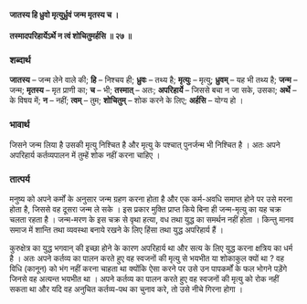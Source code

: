 #### जातस्य हि ध्रुवो मृत्युर्ध्रुवं जन्म मृतस्य च ।
#### तस्मादपरिहार्येऽर्थे न त्वं शोचितुमर्हसि ॥ २७ ॥

### शब्दार्थ

**जातस्य** – जन्म लेने वाले की; **हि** – निश्चय ही; **ध्रुवः** – तथ्य है; **मृत्युः** – मृत्यु; **ध्रुवम्** – यह भी तथ्य है; **जन्म** – जन्म; **मृतस्य** – मृत प्राणी का; **च** – भी; **तस्मात्** – अतः; **अपरिहार्ये** – जिससे  बचा न जा सके, उसका; **अर्थे** – के विषय में; **न** – नहीं; **त्वम्** – तुम; **शोचितुम्** – शोक करने के लिए; **अर्हसि** – योग्य हो ।

### भावार्थ

जिसने जन्म लिया है उसकी मृत्यु निश्चित है और मृत्यु के पश्चात् पुनर्जन्म भी निश्चित है । अतः अपने अपरिहार्य कर्तव्यपालन में तुम्हें शोक नहीं करना चाहिए ।

### तात्पर्य

मनुष्य को अपने कर्मों के अनुसार जन्म ग्रहण करना होता है और एक कर्म-अवधि समाप्त होने पर उसे मरना होता है, जिससे वह दूसरा जन्म ले सके । इस प्रकार मुक्ति प्राप्त किये बिना ही जन्म-मृत्यु का यह चक्र चलता रहता है । जन्म-मरण के इस चक्र से वृथा हत्या, वध तथा युद्ध का समर्थन नहीं होता । किन्तु मानव समाज में शान्ति तथा व्यवस्था बनाये रखने के लिए हिंसा तथा युद्ध अपरिहार्य हैं ।

कुरुक्षेत्र का युद्ध भगवान् की इच्छा होने के कारण अपरिहार्य था और सत्य के लिए युद्ध करना क्षत्रिय का धर्म है । अतः अपने कर्तव्य का पालन करते हुए वह स्वजनों की मृत्यु से भयभीत या शोकाकुल क्यों था ? वह विधि (कानून) को भंग नहीं करना चाहता था क्योंकि ऐसा करने पर उसे उन पापकर्मों के फल भोगने पड़ेंगे जिनसे वह अत्यन्त भयभीत था । अपने कर्तव्य का पालन करते हुए वह स्वजनों की मृत्यु को रोक नहीं सकता था और यदि वह अनुचित कर्तव्य-पथ का चुनाव करे, तो उसे नीचे गिरना होगा ।